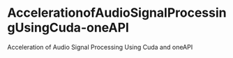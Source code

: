 # AccelerationofAudioSignalProcessingUsingCuda-oneAPI
Acceleration of Audio Signal Processing Using Cuda and oneAPI
